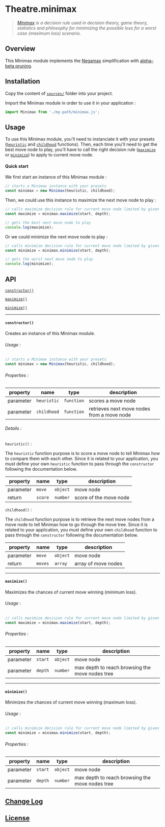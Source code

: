 # Theatre.minimax

> *[Minimax](https://en.wikipedia.org/wiki/Minimax) is a decision rule used in decision theory, game theory, statistics and philosophy for minimizing the possible loss for a worst case (maximum loss) scenario.*

## Overview

This Minimax module implements the [Negamax](https://en.wikipedia.org/wiki/Negamax) simplification with [alpha–beta pruning](https://en.wikipedia.org/wiki/Alpha%E2%80%93beta_pruning).

## Installation

Copy the content of [`sources/`](./sources) folder into your project.

Import the Minimax module in order to use it in your application :

```javascript
import Minimax from './my-path/minimax.js';
```

## Usage

To use this Minimax module, you'll need to instanciate it with your presets ([`heuristic`](#constructor) and [`childhood`](#constructor) functions). Then, each time you'll need to get the best move node to play, you'll have to call the right decision rule ([`maximize`](#maximize) or [`minimize`](#minimize)) to apply to current move node.

#### Quick start

We first start an instance of this Minimax module :

```javascript
// starts a Minimax instance with your presets
const minimax = new Minimax(heuristic, childhood);
```

Then, we could use this instance to maximize the next move node to play :

```javascript
// calls maximize decision rule for current move node limited by given depth
const maximize = minimax.maximize(start, depth);

// gets the best next move node to play
console.log(maximize);
```

Or we could minimize the next move node to play :

```javascript
// calls minimize decision rule for current move node limited by given depth
const minimize = minimax.minimize(start, depth);

// gets the worst next move node to play
console.log(minimize);
```

## API

[`constructor()`](#constructor)

[`maximize()`](#maximize)

[`minimize()`](#minimize)

---

#### `constructor()`

Creates an instance of this Minimax module.

###### Usage :

```javascript
// starts a Minimax instance with your presets
const minimax = new Minimax(heuristic, childhood);
```

###### Properties :

| property  | name        | type       | description                                |
| --------- | ----------- | ---------- | ------------------------------------------ |
| parameter | `heuristic` | `function` | scores a move node                         |
| parameter | `childhood` | `function` | retrieves next move nodes from a move node |

###### Details :

`heuristic()` :

The `heuristic` function purpose is to score a move node to tell Minimax how to compare them with each other. Since it is related to your application, you must define your own `heuristic` function to pass through the `constructor` following the documentation below.

| property  | name    | type     | description            |
| --------- | ------- | -------- | ---------------------- |
| parameter | `move`  | `object` | move node              |
| return    | `score` | `number` | score of the move node |

`childhood()` :

The `childhood` function purpose is to retrieve the next move nodes from a move node to tell Minimax how to go through the move tree. Since it is related to your application, you must define your own `childhood` function to pass through the `constructor` following the documentation below.

| property  | name    | type     | description            |
| --------- | ------- | -------- | ---------------------- |
| parameter | `move`  | `object` | move node              |
| return    | `moves` | `array`  | array of move nodes |

---

#### `maximize()`

Maximizes the chances of current move winning (minimum loss).

###### Usage :

```javascript
// calls maximize decision rule for current move node limited by given depth
const maximize = minimax.maximize(start, depth);
```

###### Properties :

| property  | name    | type     | description                                     |
| --------- | ------- | -------- | ----------------------------------------------- |
| parameter | `start` | `object` | move node                                       |
| parameter | `depth` | `number` | max depth to reach browsing the move nodes tree |

---

#### `minimize()`

Minimizes the chances of current move winning (maximum loss).

###### Usage :

```javascript
// calls minimize decision rule for current move node limited by given depth
const minimize = minimax.minimize(start, depth);
```

###### Properties :

| property  | name    | type     | description                                     |
| --------- | ------- | -------- | ----------------------------------------------- |
| parameter | `start` | `object` | move node                                       |
| parameter | `depth` | `number` | max depth to reach browsing the move nodes tree |

## [Change Log](./CHANGELOG.md)

## [License](./LICENSE)
